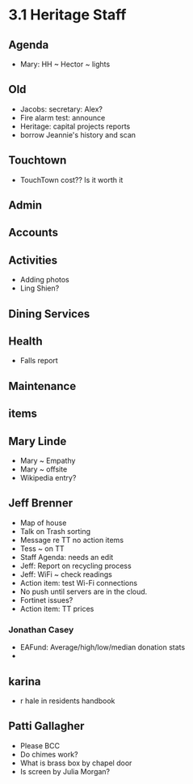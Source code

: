 # 3.1 Heritage Staff

## Agenda

* Mary: HH ~ Hector ~ lights

## Old

* Jacobs: secretary: Alex?
* Fire alarm test: announce
* Heritage: capital projects reports
* borrow Jeannie's history and scan

## Touchtown

* TouchTown cost?? Is it worth it

## Admin

## Accounts

## Activities

* Adding photos
* Ling Shien?

## Dining Services

## Health

* Falls report

## Maintenance

## items

## Mary Linde

* Mary ~ Empathy
* Mary ~ offsite
* Wikipedia entry?

## Jeff Brenner

* Map of house
* Talk on Trash sorting
* Message re TT no action items
* Tess ~ on TT
* Staff Agenda: needs an edit
* Jeff: Report on recycling process
* Jeff: WiFi ~ check readings
* Action item: test Wi-Fi connections
* No push until servers are in the cloud.
* Fortinet issues?
* Action item: TT prices

### Jonathan Casey

* EAFund: Average/high/low/median donation stats
*

## karina

* r hale in residents handbook

## Patti Gallagher

* Please BCC
* Do chimes work?
* What is brass box by chapel door
* Is screen by Julia Morgan?
